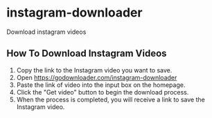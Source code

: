 # instagram-downloader
Download instagram videos

## How To Download Instagram Videos

1. Copy the link to the Instagram video you want to save.
2. Open https://godownloader.com/instagram-downloader
3. Paste the link of video into the input box on the homepage.
4. Click the "Get video" button to begin the download process.
5. When the process is completed, you will receive a link to save the Instagram video.
